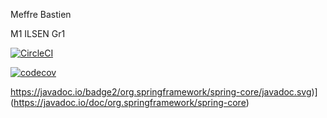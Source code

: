 Meffre Bastien

M1 ILSEN Gr1

[![CircleCI](https://circleci.com/gh/BastienMe/ceri-m1-techniques-de-test.svg?style=svg)](https://app.circleci.com/pipelines/github/BastienMe)

[![codecov](https://codecov.io/gh/BastienMe/ceri-m1-techniques-de-test/branch/master/graph/badge.svg?token=N7RTZ4DHDQ)](https://codecov.io/gh/BastienMe/ceri-m1-techniques-de-test)

https://javadoc.io/badge2/org.springframework/spring-core/javadoc.svg)](https://javadoc.io/doc/org.springframework/spring-core)
